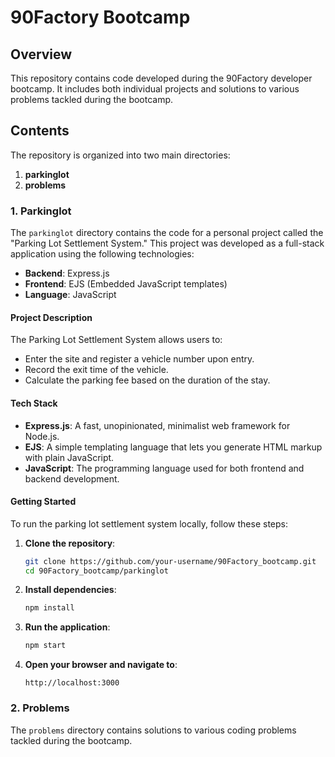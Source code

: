 # 90Factory Bootcamp

## Overview
This repository contains code developed during the 90Factory developer bootcamp. It includes both individual projects and solutions to various problems tackled during the bootcamp.

## Contents
The repository is organized into two main directories:

1. **parkinglot**
2. **problems**

### 1. Parkinglot
The `parkinglot` directory contains the code for a personal project called the "Parking Lot Settlement System." This project was developed as a full-stack application using the following technologies:
- **Backend**: Express.js
- **Frontend**: EJS (Embedded JavaScript templates)
- **Language**: JavaScript

#### Project Description
The Parking Lot Settlement System allows users to:
- Enter the site and register a vehicle number upon entry.
- Record the exit time of the vehicle.
- Calculate the parking fee based on the duration of the stay.

#### Tech Stack
- **Express.js**: A fast, unopinionated, minimalist web framework for Node.js.
- **EJS**: A simple templating language that lets you generate HTML markup with plain JavaScript.
- **JavaScript**: The programming language used for both frontend and backend development.

#### Getting Started
To run the parking lot settlement system locally, follow these steps:

1. **Clone the repository**:
    ```bash
    git clone https://github.com/your-username/90Factory_bootcamp.git
    cd 90Factory_bootcamp/parkinglot
    ```

2. **Install dependencies**:
    ```bash
    npm install
    ```

3. **Run the application**:
    ```bash
    npm start
    ```

4. **Open your browser and navigate to**:
    ```
    http://localhost:3000
    ```

### 2. Problems
The `problems` directory contains solutions to various coding problems tackled during the bootcamp.
